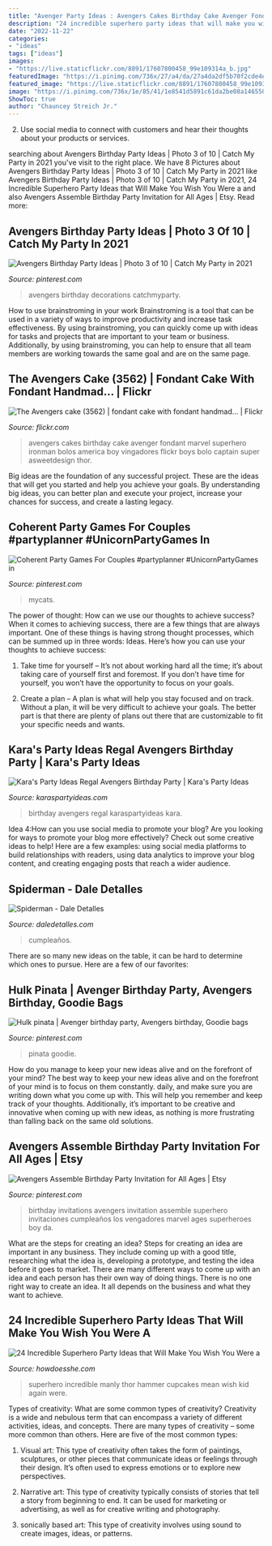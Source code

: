 ```yaml
---
title: "Avenger Party Ideas : Avengers Cakes Birthday Cake Avenger Fondant Marvel Superhero Ironman Bolos America Boy Vingadores Flickr Boys Bolo Captain Super Asweetdesign Thor"
description: "24 incredible superhero party ideas that will make you wish you were a"
date: "2022-11-22"
categories:
- "ideas"
tags: ["ideas"]
images:
- "https://live.staticflickr.com/8891/17607800458_99e109314a_b.jpg"
featuredImage: "https://i.pinimg.com/736x/27/a4/da/27a4da2df5b70f2cde4efe2f5292932a.jpg"
featured_image: "https://live.staticflickr.com/8891/17607800458_99e109314a_b.jpg"
image: "https://i.pinimg.com/736x/1e/85/41/1e8541d5891c61da2be08a146550c283.jpg"
ShowToc: true
author: "Chauncey Streich Jr."
---
```



2. Use social media to connect with customers and hear their thoughts about your products or services.

	

		
searching about Avengers Birthday Party Ideas | Photo 3 of 10 | Catch My Party in 2021 you've visit to the right place. We have 8 Pictures about Avengers Birthday Party Ideas | Photo 3 of 10 | Catch My Party in 2021 like Avengers Birthday Party Ideas | Photo 3 of 10 | Catch My Party in 2021, 24 Incredible Superhero Party Ideas that Will Make You Wish You Were a and also Avengers Assemble Birthday Party Invitation for All Ages | Etsy. Read more:
		
    
## Avengers Birthday Party Ideas | Photo 3 Of 10 | Catch My Party In 2021

<img loading=lazy src="https://i.pinimg.com/736x/1e/85/41/1e8541d5891c61da2be08a146550c283.jpg" onerror="this.onerror=null;this.src='https://tse1.mm.bing.net/th?id=OIP.q3V5DatQrSndfYNdn6nvNQHaLG&amp;pid=15.1';" alt="Avengers Birthday Party Ideas | Photo 3 of 10 | Catch My Party in 2021">

_Source: pinterest.com_

>avengers birthday decorations catchmyparty. 

	

How to use brainstroming in your work
Brainstroming is a tool that can be used in a variety of ways to improve productivity and increase task effectiveness. By using brainstroming, you can quickly come up with ideas for tasks and projects that are important to your team or business. Additionally, by using brainstroming, you can help to ensure that all team members are working towards the same goal and are on the same page.

    
## The Avengers Cake (3562) | Fondant Cake With Fondant Handmad… | Flickr

<img loading=lazy src="https://live.staticflickr.com/8891/17607800458_99e109314a_b.jpg" onerror="this.onerror=null;this.src='https://tse1.mm.bing.net/th?id=OIP.h4aRfnwnVakmvskHvOlJEAHaHa&amp;pid=15.1';" alt="The Avengers cake (3562) | fondant cake with fondant handmad… | Flickr">

_Source: flickr.com_

>avengers cakes birthday cake avenger fondant marvel superhero ironman bolos america boy vingadores flickr boys bolo captain super asweetdesign thor. 

	

Big ideas are the foundation of any successful project. These are the ideas that will get you started and help you achieve your goals. By understanding big ideas, you can better plan and execute your project, increase your chances for success, and create a lasting legacy.

    
## Coherent Party Games For Couples #partyplanner #UnicornPartyGames In

<img loading=lazy src="https://i.pinimg.com/originals/e6/11/f4/e611f4618d5e4e1abe676c3dd842b006.jpg" onerror="this.onerror=null;this.src='https://tse4.mm.bing.net/th?id=OIP.lCeQFf85Q1QWxs8DkMItBgHaLH&amp;pid=15.1';" alt="Coherent Party Games For Couples #partyplanner #UnicornPartyGames in">

_Source: pinterest.com_

>mycats. 

	

The power of thought: How can we use our thoughts to achieve success?
When it comes to achieving success, there are a few things that are always important. One of these things is having strong thought processes, which can be summed up in three words: Ideas. Here’s how you can use your thoughts to achieve success: 
1. Take time for yourself – It’s not about working hard all the time; it’s about taking care of yourself first and foremost. If you don’t have time for yourself, you won’t have the opportunity to focus on your goals.

2. Create a plan – A plan is what will help you stay focused and on track. Without a plan, it will be very difficult to achieve your goals. The better part is that there are plenty of plans out there that are customizable to fit your specific needs and wants.


    
## Kara&#039;s Party Ideas Regal Avengers Birthday Party | Kara&#039;s Party Ideas

<img loading=lazy src="https://karaspartyideas.com/wp-content/uploads/2019/10/Regal-Avengers-Birthday-Party-via-Karas-Party-Ideas-KarasPartyIdeas.com16.jpg" onerror="this.onerror=null;this.src='https://tse2.mm.bing.net/th?id=OIP.khKfNHh9HNyzKkpVbk77ogHaLH&amp;pid=15.1';" alt="Kara&#039;s Party Ideas Regal Avengers Birthday Party | Kara&#039;s Party Ideas">

_Source: karaspartyideas.com_

>birthday avengers regal karaspartyideas kara. 

	

Idea 4:How can you use social media to promote your blog?
Are you looking for ways to promote your blog more effectively? Check out some creative ideas to help! Here are a few examples: using social media platforms to build relationships with readers, using data analytics to improve your blog content, and creating engaging posts that reach a wider audience.

    
## Spiderman - Dale Detalles

<img loading=lazy src="https://i0.wp.com/www.daledetalles.com/wp-content/uploads/2016/02/10-31.jpg" onerror="this.onerror=null;this.src='https://tse2.mm.bing.net/th?id=OIP.kiYInfo62B3TAuPcc9wR0QHaHa&amp;pid=15.1';" alt="Spiderman - Dale Detalles">

_Source: daledetalles.com_

>cumpleaños. 

	

There are so many new ideas on the table, it can be hard to determine which ones to pursue. Here are a few of our favorites: 

    
## Hulk Pinata | Avenger Birthday Party, Avengers Birthday, Goodie Bags

<img loading=lazy src="https://i.pinimg.com/originals/f5/a7/91/f5a7911c06325b1d1d0bd30f019a1d69.jpg" onerror="this.onerror=null;this.src='https://tse4.mm.bing.net/th?id=OIP.rbAnq4dCtdf45PlqZ4SJvAHaKH&amp;pid=15.1';" alt="Hulk pinata | Avenger birthday party, Avengers birthday, Goodie bags">

_Source: pinterest.com_

>pinata goodie. 

	

How do you manage to keep your new ideas alive and on the forefront of your mind?
The best way to keep your new ideas alive and on the forefront of your mind is to focus on them constantly. daily, and make sure you are writing down what you come up with. This will help you remember and keep track of your thoughts. Additionally, it’s important to be creative and innovative when coming up with new ideas, as nothing is more frustrating than falling back on the same old solutions.

    
## Avengers Assemble Birthday Party Invitation For All Ages | Etsy

<img loading=lazy src="https://i.pinimg.com/736x/27/a4/da/27a4da2df5b70f2cde4efe2f5292932a.jpg" onerror="this.onerror=null;this.src='https://tse1.mm.bing.net/th?id=OIP.IcgTFwawR9w6adnu9kPwKgHaFS&amp;pid=15.1';" alt="Avengers Assemble Birthday Party Invitation for All Ages | Etsy">

_Source: pinterest.com_

>birthday invitations avengers invitation assemble superhero invitaciones cumpleaños los vengadores marvel ages superheroes boy da. 

	

What are the steps for creating an idea?
Steps for creating an idea are important in any business. They include coming up with a good title, researching what the idea is, developing a prototype, and testing the idea before it goes to market. 
There are many different ways to come up with an idea and each person has their own way of doing things. There is no one right way to create an idea. It all depends on the business and what they want to achieve.

    
## 24 Incredible Superhero Party Ideas That Will Make You Wish You Were A

<img loading=lazy src="http://howdoesshe.com/wp-content/uploads/2016/02/Superhero-party-ideas-13.jpg" onerror="this.onerror=null;this.src='https://tse3.mm.bing.net/th?id=OIP.gYuvnmjwPh3qs0r1yeNlywHaLD&amp;pid=15.1';" alt="24 Incredible Superhero Party Ideas that Will Make You Wish You Were a">

_Source: howdoesshe.com_

>superhero incredible manly thor hammer cupcakes mean wish kid again were. 

	

Types of creativity: What are some common types of creativity?
Creativity is a wide and nebulous term that can encompass a variety of different activities, ideas, and concepts. There are many types of creativity – some more common than others. Here are five of the most common types:
1. Visual art: This type of creativity often takes the form of paintings, sculptures, or other pieces that communicate ideas or feelings through their design. It’s often used to express emotions or to explore new perspectives.

2. Narrative art: This type of creativity typically consists of stories that tell a story from beginning to end. It can be used for marketing or advertising, as well as for creative writing and photography.

3. sonically based art: This type of creativity involves using sound to create images, ideas, or patterns.

